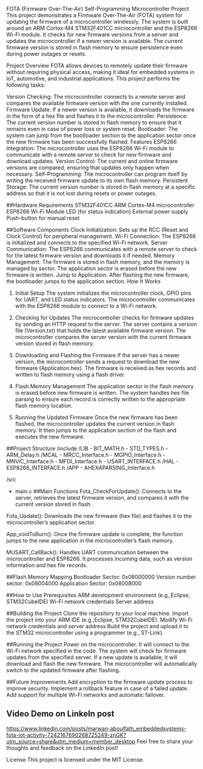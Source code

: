 FOTA (Firmware Over-The-Air) Self-Programming Microcontroller Project
This project demonstrates a Firmware Over-The-Air (FOTA) system for updating the firmware of a microcontroller wirelessly. The system is built around an ARM Cortex-M4 STM32F401CC microcontroller and the ESP8266 Wi-Fi module. It checks for new firmware versions from a server and updates the microcontroller if a newer version is available. The current firmware version is stored in flash memory to ensure persistence even during power outages or resets.

Project Overview
FOTA allows devices to remotely update their firmware without requiring physical access, making it ideal for embedded systems in IoT, automotive, and industrial applications. This project performs the following tasks:

Version Checking: The microcontroller connects to a remote server and compares the available firmware version with the one currently installed.
Firmware Update: If a newer version is available, it downloads the firmware in the form of a hex file and flashes it to the microcontroller.
Persistence: The current version number is stored in flash memory to ensure that it remains even in case of power loss or system reset.
Bootloader: The system can jump from the bootloader section to the application sector once the new firmware has been successfully flashed.
Features
ESP8266 Integration: The microcontroller uses the ESP8266 Wi-Fi module to communicate with a remote server to check for new firmware and download updates.
Version Control: The current and online firmware versions are compared, ensuring that updates only happen when necessary.
Self-Programming: The microcontroller can program itself by writing the received firmware update to its own flash memory.
Persistent Storage: The current version number is stored in flash memory at a specific address so that it is not lost during resets or power outages.

##Hardware Requirements
STM32F401CC ARM Cortex-M4 microcontroller
ESP8266 Wi-Fi Module
LED (for status indication)
External power supply
Push-button for manual reset 

##Software Components
Clock Initialization: Sets up the RCC (Reset and Clock Control) for peripheral management.
Wi-Fi Connection: The ESP8266 is initialized and connects to the specified Wi-Fi network.
Server Communication: The ESP8266 communicates with a remote server to check for the latest firmware version and downloads it if needed.
Memory Management: The firmware is stored in flash memory, and the memory is managed by sector. The application sector is erased before the new firmware is written.
Jump to Application: After flashing the new firmware, the bootloader jumps to the application section.
How It Works
1. Initial Setup
The system initializes the microcontroller clock, GPIO pins for UART, and LED status indicators. The microcontroller communicates with the ESP8266 module to connect to a Wi-Fi network.

2. Checking for Updates
The microcontroller checks for firmware updates by sending an HTTP request to the server. The server contains a version file (Version.txt) that holds the latest available firmware version.
The microcontroller compares the server version with the current firmware version stored in flash memory.
3. Downloading and Flashing the Firmware
If the server has a newer version, the microcontroller sends a request to download the new firmware (Application.hex).
The firmware is received as hex records and written to flash memory using a flash driver.
4. Flash Memory Management
The application sector in the flash memory is erased before new firmware is written.
The system handles hex file parsing to ensure each record is correctly written to the appropriate flash memory location.
5. Running the Updated Firmware
Once the new firmware has been flashed, the microcontroller updates the current version in flash memory.
It then jumps to the application section of the flash and executes the new firmware.

##Project Structure
/include
   /LIB
      - BIT_MATH.h
      - STD_TYPES.h
      - ARM_Delay.h
   /MCAL
      - MRCC_Interface.h
      - MGPIO_Interface.h
      - MNVIC_Interface.h
      - MFDI_Interface.h
      - USART_INTERFACE.h
   /HAL
      - ESP8266_INTERFACE.h
   /APP
      - AHEXAPARSING_Interface.h

/src
   - main.c
##Main Functions
Fota_CheckForUpdate(): Connects to the server, retrieves the latest firmware version, and compares it with the current version stored in flash.

Fota_Update(): Downloads the new firmware (hex file) and flashes it to the microcontroller’s application sector.

App_voidToBurn(): Once the firmware update is complete, the function jumps to the new application in the microcontroller’s flash memory.

MUSART_CallBack(): Handles UART communication between the microcontroller and ESP8266. It processes incoming data, such as version information and hex file records.

##Flash Memory Mapping
Bootloader Sector: 0x08000000
Version number sector: 0x08004000
Application Sector: 0x08008000

##How to Use
Prerequisites
ARM development environment (e.g.,Eclipse, STM32CubeIDE)
Wi-Fi network credentials
Server address

##Building the Project
Clone the repository to your local machine.
Import the project into your ARM IDE (e.g.,Eclipse, STM32CubeIDE).
Modify Wi-Fi network credentials and server address
Build the project and upload it to the STM32 microcontroller using a programmer (e.g., ST-Link).

##Running the Project
Power on the microcontroller.
It will connect to the Wi-Fi network specified in the code.
The system will check for firmware updates from the specified server.
If a new update is available, it will download and flash the new firmware.
The microcontroller will automatically switch to the updated firmware after flashing.

##Future Improvements
Add encryption to the firmware update process to improve security.
Implement a rollback feature in case of a failed update.
Add support for multiple Wi-Fi networks and automatic failover.

## Video Demo on LinkeIn post
https://www.linkedin.com/posts/marwan-aboulfath_embeddedsystems-fota-iot-activity-7242167690268725249-znGK?utm_source=share&utm_medium=member_desktop
Feel free to share your thoughts and feedback on the LinkedIn post!

License
This project is licensed under the MIT License.
